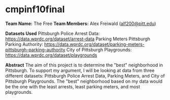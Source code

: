 # cmpinf10final

**Team Name:** The Free
**Team Members:** Alex Freiwald (alf200@pitt.edu)

**Datasets Used**
Pittsburgh Police Arrest Data: https://data.wprdc.org/dataset/arrest-data
Parking Meters Pittsburgh Parking Authority: https://data.wprdc.org/dataset/parking-meters-pittsburgh-parking-authority
City of Pittsburgh Playgrounds: https://data.wprdc.org/dataset/playgrounds

**Abstract**
The aim of this project is to determine the "best" neighborhood in Pittsburgh. To support my argument, I will be looking at data from three different datasets: Pittsburgh Police Arrest Data, Parking Meters, and City of Pittsburgh Playgrounds. The "best" neighborhood based on my data would be the one with the least arrests, least parking meters, and most playgrounds.
